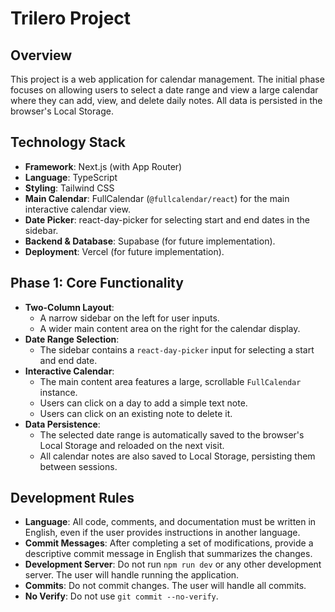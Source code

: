 # Trilero Project

## Overview

This project is a web application for calendar management. The initial phase focuses on allowing users to select a date range and view a large calendar where they can add, view, and delete daily notes. All data is persisted in the browser's Local Storage.

## Technology Stack

- **Framework**: Next.js (with App Router)
- **Language**: TypeScript
- **Styling**: Tailwind CSS
- **Main Calendar**: FullCalendar (`@fullcalendar/react`) for the main interactive calendar view.
- **Date Picker**: react-day-picker for selecting start and end dates in the sidebar.
- **Backend & Database**: Supabase (for future implementation).
- **Deployment**: Vercel (for future implementation).

## Phase 1: Core Functionality

- **Two-Column Layout**:
  - A narrow sidebar on the left for user inputs.
  - A wider main content area on the right for the calendar display.
- **Date Range Selection**:
  - The sidebar contains a `react-day-picker` input for selecting a start and end date.
- **Interactive Calendar**:
  - The main content area features a large, scrollable `FullCalendar` instance.
  - Users can click on a day to add a simple text note.
  - Users can click on an existing note to delete it.
- **Data Persistence**:
  - The selected date range is automatically saved to the browser's Local Storage and reloaded on the next visit.
  - All calendar notes are also saved to Local Storage, persisting them between sessions.

## Development Rules

- **Language**: All code, comments, and documentation must be written in English, even if the user provides instructions in another language.
- **Commit Messages**: After completing a set of modifications, provide a descriptive commit message in English that summarizes the changes.
- **Development Server**: Do not run `npm run dev` or any other development server. The user will handle running the application.
- **Commits**: Do not commit changes. The user will handle all commits.
- **No Verify**: Do not use `git commit --no-verify`.